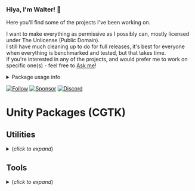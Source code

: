 ### Hiya, I'm Walter! 👋

Here you'll find some of the projects I've been working on. 

I want to make everything as permissive as I possibly can, mostly licensed under The Unlicense (Public Domain). <br>
I still have much cleaning up to do for full releases, it's best for everyone when everything is benchmarked and tested, but that takes time.  <br>
If you're interested in any of the projects, and would prefer me to work on specific one(s) - feel free to [Ask me](https://github.com/Walter-Hulsebos/Walter-Hulsebos/discussions)!

<details>
  <summary>Package usage info</summary>

  If you're using code of mine, please give it a little **Star** 🌟 on GitHub, it'll show me it's being used.
  <br> 
  User count is among the most important factors for deciding what projects I'll work on.

</details>

[![Follow](https://img.shields.io/twitter/follow/Lockyaw?color=006992&label=Twitter&logo=Twitter&logoColor=FFFFFF&style=for-the-badge)](https://twitter.com/Lockyaw)
[![Sponsor](https://img.shields.io/github/sponsors/Walter-Hulsebos?color=EDAE49&label=Sponsor&logo=ko-fi&logoColor=FFFFFF&style=for-the-badge)](https://ko-fi.com/walterhulsebos)
[![Discord](https://img.shields.io/discord/763171539763462144?color=D1495B&logo=discord&logoColor=FFFFFF&style=for-the-badge)](https://discord.gg/S9wHQ96)

# Unity Packages (CGTK)

## Utilities
<details>
<summary> (<i>click to expand</i>) </summary>

### Singletons
![GitHub package.json version](https://img.shields.io/github/package-json/v/Walter-Hulsebos/Utilities.Singletons?color=2EA043&logo=github&style=flat-square)

A set of easy to use, explicit Singletons.

[![](https://raw.githubusercontent.com/Walter-Hulsebos/Walter-Hulsebos/stable/pics/Utilities.Singletons.png)](https://github.com/Walter-Hulsebos/Utilities.Singleton)

<!--
### Multitons
-->
  
</details>

## Tools
<details>
<summary> (<i>click to expand</i>) </summary>

### Custom-ScriptTemplates

### Custom-MenuLayouts

### Custom-Folders
</details>

<!--
<details>
<summary> <b>Assets</b> </summary>
-->

<!--
[![Stats](https://github-readme-stats.vercel.app/api?username=Walter-Hulsebos&count_private=true&border_color=30363D&bg_color=0D1117&text_color=c9d1d9)](https://github.com/Walter-Hulsebos/github-readme-stats)
-->
